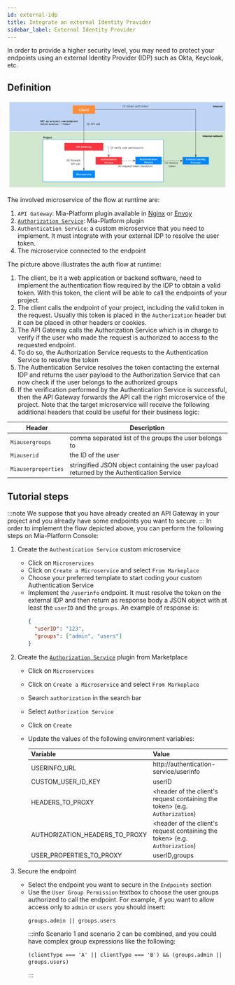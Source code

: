```yaml
---
id: external-idp 
title: Integrate an external Identity Provider
sidebar_label: External Identity Provider
---
```


In order to provide a higher security level, you may need to protect your endpoints using an external Identity Provider (IDP) such as Okta, Keycloak, etc.

## Definition

![Scenario2](img/auth-scenario2.png)

The involved microservice of the flow at runtime are:
1. `API Gateway`: Mia-Platform plugin available in [Nginx](/runtime_suite/api-gateway/10_overview.md) or [Envoy](/runtime_suite/envoy-api-gateway/overview.md)
2. [`Authorization Service`](/runtime_suite/authorization-service/10_overview.md): Mia-Platform plugin
3. `Authentication Service`: a custom microservice that you need to implement. It must integrate with your external IDP to resolve the user token.
4. The microservice connected to the endpoint 

The picture above illustrates the auth flow at runtime:
1. The client, be it a web application or backend software, need to implement the authentication flow required by the IDP to obtain a valid token. With this token, the client will be able to call the endpoints of your project.
2. The client calls the endpoint of your project, including the valid token in the request. Usually this token is placed in the `Authorization` header but it can be placed in other headers or cookies.
3. The API Gateway calls the Authorization Service which is in charge to verify if the user who made the request is authorized to access to the requested endpoint.
4. To do so, the Authorization Service requests to the Authentication Service to resolve the token
5. The Authentication Service resolves the token contacting the external IDP and returns the user payload to the Authorization Service that can now check if the user belongs to the authorized groups 
6. If the verification performed by the Authentication Service is successful, then the API Gateway forwards the API call the right microservice of the project. Note that the target microservice will receive the following additional headers that could be useful for their business logic:
  
  | Header              | Description                                                                                |
  | --------------------| ------------------------------------------------------------------------------------------ |
  | `Miausergroups`     | comma separated list of the groups the user belongs to                                     |
  | `Miauserid`         | the ID of the user                                                                         |
  | `Miauserproperties` | stringified JSON object containing the user payload returned by the Authentication Service |



## Tutorial steps
:::note
We suppose that you have already created an API Gateway in your project and you already have some endpoints you want to secure.
:::
In order to implement the flow depicted above, you can perform the following steps on Mia-Platform Console:
1. Create the `Authentication Service` custom microservice
    - Click on `Microservices`
    - Click on `Create a Microservice` and select `From Markeplace`
    - Choose your preferred template to start coding your custom Authentication Service
    - Implement the `/userinfo` endpoint. It must resolve the token on the external IDP and then return as response body a JSON object with at least the `userID` and the `groups`. An example of response is:
      ```json
      {
        "userID": "123",
        "groups": ["admin", "users"]
      }
      ```
2. Create the [`Authorization Service`](/runtime_suite/authorization-service/10_overview.md) plugin from Marketplace
    - Click on `Microservices`
    - Click on `Create a Microservice` and select `From Markeplace`
    - Search `authorization` in the search bar
    - Select `Authorization Service`
    - Click on `Create`
    - Update the values of the following environment variables:

      | Variable                       | Value                                                                        |
      | -------------------------------| ---------------------------------------------------------------------------  |
      | USERINFO_URL                   | http://authentication-service/userinfo                                       |
      | CUSTOM_USER_ID_KEY             | userID                                                                       |
      | HEADERS_TO_PROXY               | <header of the client's request containing the token> (e.g. `Authorization`) |
      | AUTHORIZATION_HEADERS_TO_PROXY | <header of the client's request containing the token> (e.g. `Authorization`) |
      | USER_PROPERTIES_TO_PROXY       | userID,groups                                                                |

3. Secure the endpoint
    - Select the endpoint you want to secure in the `Endpoints` section
    - Use the `User Group Permission` textbox to choose the user groups authorized to call the endpoint. For example, if you want to allow access only to `admin` or `users` you should insert:
      ```
      groups.admin || groups.users
      ```
      :::info
      Scenario 1 and scenario 2 can be combined, and you could have complex group expressions like the following:
        ```
        (clientType === 'A' || clientType === 'B') && (groups.admin || groups.users)
        ```
      :::
